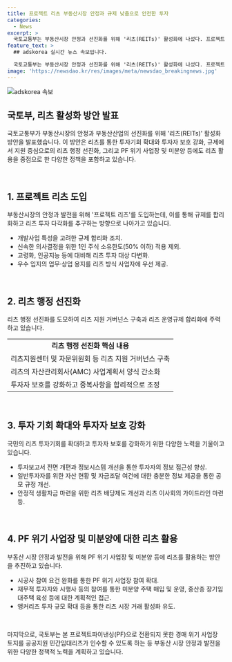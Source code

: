 ```yaml
---
title: 프로젝트 리츠 부동산시장 안정과 규제 낮춤으로 안전한 투자
categories:
  - News
excerpt: >
  국토교통부는 부동산시장 안정과 선진화를 위해 '리츠(REITs)' 활성화에 나섰다. 프로젝트 리츠 도입으로 부담 완화 및 특정 주주의 사업 추진 강화, 공공지원 민간 임대리츠 추진 등의 방안을 펼치며 규제 합리화와 지원 중심의 선진화를 추진한다. 또한 투자자 보호 강화와 PF 위기 사업장·미분양에도 리츠를 활용하기로 했다. 국민의 투자 기회를 확대하고 투자자 보호를 강화하기 위해 다양한 정책을 마련했다. (150자)
feature_text: >
  ## adskorea 실시간 뉴스 속보입니다.

  국토교통부는 부동산시장 안정과 선진화를 위해 '리츠(REITs)' 활성화에 나섰다. 프로젝트 리츠 도입으로 부담 완화 및 특정 주주의 사업 추진 강화, 공공지원 민간 임대리츠 추진 등의 방안을 펼치며 규제 합리화와 지원 중심의 선진화를 추진한다. 또한 투자자 보호 강화와 PF 위기 사업장·미분양에도 리츠를 활용하기로 했다. 국민의 투자 기회를 확대하고 투자자 보호를 강화하기 위해 다양한 정책을 마련했다. (150자)
image: 'https://newsdao.kr/res/images/meta/newsdao_breakingnews.jpg'
---
```


<p><img src="https://newsdao.kr/res/images/meta/newsdao_breakingnews.jpg" alt="adskorea 속보" /></p>

<h2 data-ke-size="size26">국토부, 리츠 활성화 방안 발표</h2>

<p>국토교통부가 부동산시장의 안정과 부동산산업의 선진화를 위해 '리츠(REITs)' 활성화 방안을 발표했습니다. 이 방안은 리츠를 통한 투자기회 확대와 투자자 보호 강화, 규제에서 지원 중심으로의 리츠 행정 선진화, 그리고 PF 위기 사업장 및 미분양 등에도 리츠 활용을 중점으로 한 다양한 정책을 포함하고 있습니다.</p>

<p data-ke-size="size16">&nbsp;</p>

<h2 data-ke-size="size24">1. 프로젝트 리츠 도입</h2>

<p>부동산시장의 안정과 발전을 위해 '프로젝트 리츠'를 도입하는데, 이를 통해 규제를 합리화하고 리츠 투자 다각화를 추구하는 방향으로 나아가고 있습니다.</p>

<ul>
  <li>개발사업 특성을 고려한 규제 합리화 조치.
  <li>신속한 의사결정을 위한 1인 주식 소유한도(50% 이하) 적용 제외.
  <li>고령화, 인공지능 등에 대비해 리츠 투자 대상 다변화.
  <li>우수 입지의 업무·상업 용지를 리츠 방식 사업자에 우선 제공.
</ul>

<p data-ke-size="size16">&nbsp;</p>

<h2 data-ke-size="size24">2. 리츠 행정 선진화</h2>

<p>리츠 행정 선진화를 도모하여 리츠 지원 거버넌스 구축과 리츠 운영규제 합리화에 주력하고 있습니다.</p>

<table>
  <tr>
    <td style="text-align: center; height: 17px;"><b>리츠 행정 선진화 핵심 내용</b></td>
  </tr>
  <tr>
    <td style="text-align: left; height: 17px;">리츠지원센터 및 자문위원회 등 리츠 지원 거버넌스 구축</td>
  </tr>
  <tr>
    <td style="text-align: left; height: 17px;">리츠의 자산관리회사(AMC) 사업계획서 양식 간소화</td>
  </tr>
  <tr>
    <td style="text-align: left; height: 17px;">투자자 보호를 강화하고 중복사항을 합리적으로 조정</td>
  </tr>
</table>

<p data-ke-size="size16">&nbsp;</p>

<h2 data-ke-size="size24">3. 투자 기회 확대와 투자자 보호 강화</h2>

<p>국민의 리츠 투자기회를 확대하고 투자자 보호를 강화하기 위한 다양한 노력을 기울이고 있습니다.</p>

<ul>
  <li>투자보고서 전면 개편과 정보시스템 개선을 통한 투자자의 정보 접근성 향상.
  <li>일반투자자를 위한 자산 현황 및 자금조달 여건에 대한 충분한 정보 제공을 통한 공모 규정 개선.
  <li>안정적 생활자금 마련을 위한 리츠 배당제도 개선과 리츠 이사회의 가이드라인 마련 등.
</ul>

<p data-ke-size="size16">&nbsp;</p>

<h2 data-ke-size="size24">4. PF 위기 사업장 및 미분양에 대한 리츠 활용</h2>

<p>부동산 시장 안정과 발전을 위해 PF 위기 사업장 및 미분양 등에 리츠를 활용하는 방안을 추진하고 있습니다.</p>

<ul>
  <li>시공사 참여 요건 완화를 통한 PF 위기 사업장 참여 확대.
  <li>재무적 투자자와 시행사 등의 참여를 통한 미분양 주택 매입 및 운영, 중산층 장기임대주택 육성 등에 대한 계획적인 접근.
  <li>앵커리츠 투자 규모 확대 등을 통한 리츠 시장 거래 활성화 유도.
</ul>

<p data-ke-size="size16">&nbsp;</p>

<p>마지막으로, 국토부는 본 프로젝트파이낸싱(PF)으로 전환되지 못한 경매 위기 사업장 토지를 공공지원 민간임대리츠가 인수할 수 있도록 하는 등 부동산 시장 안정과 발전을 위한 다양한 정책적 노력을 계획하고 있습니다.</p>

